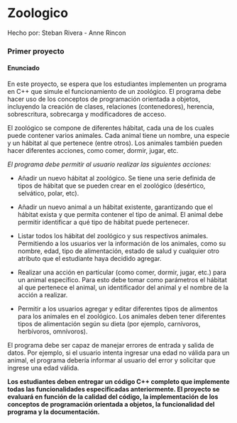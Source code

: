 # Zoologico
Hecho por: Steban Rivera - Anne Rincon
### Primer proyecto  

#### Enunciado  

En este proyecto, se espera que los estudiantes implementen un programa en C++ que simule el funcionamiento de
un zoológico. El programa debe hacer uso de los conceptos de programación orientada a objetos, incluyendo la
creación de clases, relaciones (contenedores), herencia, sobrescritura, sobrecarga y modificadores de acceso.  

El zoológico se compone de diferentes hábitat, cada una de los cuales puede contener varios animales. Cada animal
tiene un nombre, una especie y un hábitat al que pertenece (entre otros). Los animales también pueden hacer
diferentes acciones, como comer, dormir, jugar, etc.  

*_El programa debe permitir al usuario realizar las siguientes acciones:_* 

- Añadir un nuevo hábitat al zoológico. Se tiene una serie definida de tipos de hábitat que se pueden crear en el
zoológico (desértico, selvático, polar, etc).  

- Añadir un nuevo animal a un hábitat existente, garantizando que el hábitat exista y que permita contener el tipo de
animal. El animal debe permitir identificar a qué tipo de hábitat puede pertenecer.  

- Listar todos los hábitat del zoológico y sus respectivos animales. Permitiendo a los usuarios ver la información de
los animales, como su nombre, edad, tipo de alimentación, estado de salud y cualquier otro atributo que el
estudiante haya decidido agregar.  

- Realizar una acción en particular (como comer, dormir, jugar, etc.) para un animal específico. Para esto debe
tomar como parámetros el hábitat al que pertenece el animal, un identificador del animal y el nombre de la acción
a realizar.  

- Permitir a los usuarios agregar y editar diferentes tipos de alimentos para los animales en el zoológico. Los
animales deben tener diferentes tipos de alimentación según su dieta (por ejemplo, carnívoros, herbívoros,
omnívoros).  

El programa debe ser capaz de manejar errores de entrada y salida de datos. Por ejemplo, si el usuario intenta
ingresar una edad no válida para un animal, el programa debería informar al usuario del error y solicitar que
ingrese una edad válida.  

**Los estudiantes deben entregar un código C++ completo que implemente todas las funcionalidades especificadas
anteriormente. El proyecto se evaluará en función de la calidad del código, la implementación de los conceptos de
programación orientada a objetos, la funcionalidad del programa y la documentación.**
